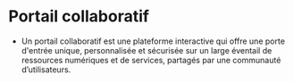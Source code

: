 # Portail collaboratif
- Un portail collaboratif est une plateforme interactive qui offre une porte d'entrée unique, personnalisée et sécurisée sur un large éventail de ressources numériques et de services, partagés par une communauté d’utilisateurs.
